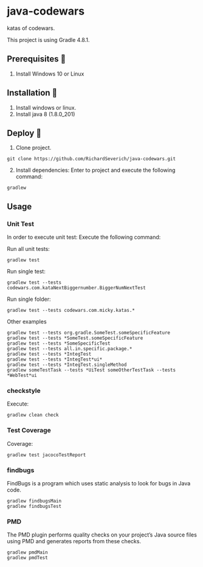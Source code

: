 ﻿# java-codewars

katas of codewars.

This project is using Gradle 4.8.1.

## Prerequisites 🔨

1. Install Windows 10 or Linux

## Installation 🔧

1. Install windows or linux.
2. Install java 8 (1.8.0_201)

## Deploy 🚀

1. Clone project.

```
git clone https://github.com/RichardSeverich/java-codewars.git
```

2. Install dependencies: Enter to project and execute the following command:

```
gradlew
```

## Usage 

### Unit Test

In order to execute unit test: Execute the following command:

Run all unit tests:

```
gradlew test
```

Run single test:

```
gradlew test --tests codewars.com.kataNextBiggernumber.BiggerNumNextTest
```

Run single folder:

```
gradlew test --tests codewars.com.micky.katas.*
```

Other examples

```
gradlew test --tests org.gradle.SomeTest.someSpecificFeature
gradlew test --tests *SomeTest.someSpecificFeature
gradlew test --tests *SomeSpecificTest
gradlew test --tests all.in.specific.package.*
gradlew test --tests *IntegTest
gradlew test --tests *IntegTest*ui*
gradlew test --tests *IntegTest.singleMethod
gradlew someTestTask --tests *UiTest someOtherTestTask --tests *WebTest*ui
```

### checkstyle

Execute:

```
gradlew clean check
```


### Test Coverage

Coverage:

```
gradlew test jacocoTestReport
```

### findbugs

FindBugs is a program which uses static analysis to look for bugs in Java code.

```
gradlew findbugsMain
gradlew findbugsTest
```

### PMD

The PMD plugin performs quality checks on your project’s Java source files using PMD and generates reports from these checks.

```
gradlew pmdMain
gradlew pmdTest
```
